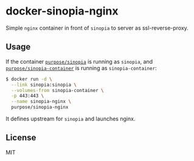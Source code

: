 # docker-sinopia-nginx

Simple `nginx` container in front of `sinopia` to server as ssl-reverse-proxy.

## Usage

If the container [`purpose/sinopia`](https://registry.hub.docker.com/u/purpose/sinopia/) is running as `sinopia`, and [`purpose/sinopia-container`](https://registry.hub.docker.com/u/purpose/sinopia-container) is running as `sinopia-container`:

```sh
$ docker run -d \
  --link sinopia:sinopia \
  --volumes-from sinopia-container \
  -p 443:443 \
  --name sinopia-nginx \
  purpose/sinopia-nginx
```

It defines upstream for `sinopia` and launches nginx.

## License

MIT
